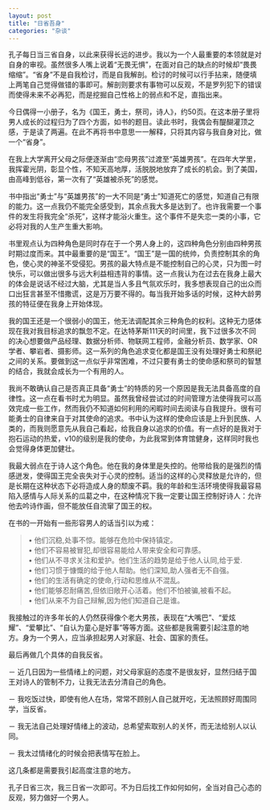 ```yaml
---
layout: post
title: "日省吾身"
categories: "杂谈"
---
```

孔子每日当三省自身，以此来获得长远的进步。我以为一个人最重要的本领就是对自身的审视。虽然很多人嘴上说着“无畏无惧”，在面对自己的缺点的时候却“畏畏缩缩”。“省身”不是自我检讨，而是自我解剖。检讨的时候可以行手拈来，随便填上两笔自己觉得做错的事即可。解剖则要求有事物可以反观，不是罗列犯下的错误而使得未来不必再犯，而是挖掘自己性格上的弱点和不足，直指出来。

今日偶得一小册子，名为《国王，勇士，祭司，诗人》，约50页。在这本册子里将男人成长的过程归为了四个方面，如书的题目。读此书时，我偶会有醍醐灌顶之感，于是读了两遍。在此不再将书中意思一一解释，只将其内容与我自身对比，做一个“省身”。

在我上大学离开父母之际便逐渐由“恋母男孩”过渡至“英雄男孩”。在四年大学里，我挥霍光阴，彰显个性，不知天高地厚，活脱脱地放弃了成长的机会。到了美国，由高峰到低谷，第一次有了“英雄被杀死”的感觉。

书中指出“勇士”与“英雄男孩”的一大不同是“勇士”知道死亡的感觉，知道自己有限的能力。这一点我仍不能完全感受到，其余点我大多是达到了。也许我需要一个事件的发生将我完全“杀死”，这样才能浴火重生。这个事件不是失恋一类的小事，它必将对我的人生产生重大影响。

书里观点认为四种角色是同时存在于一个男人身上的，这四种角色分别由四种男孩时期过度而来。其中最重要的是“国王”。“国王”是一国的统帅，负责控制其余的角色，使心灵的神圣不受侵犯。男孩的最大特点是不能控制自己的心灵，只为图一时快乐，可以做出很多与远大利益相违背的事情。这一点我认为在过去在我身上最大的体会是说话不经过大脑，尤其是当人多且气氛欢乐时，我多想表现自己的出众而口出狂言甚至不惜撒谎，这是万万要不得的。每当我开始多话的时候，这种大龄男孩的特征便在我身上开始体现。

我的国王还是一个很弱小的国王，他无法调配其余三种角色的权利。这种无力感体现在我对我目标追求的飘忽不定。在达特茅斯111天的时间里，我下过很多次不同的决心想要做产品经理、数据分析师、物联网工程师，金融分析员、数学家、OR学者、攀岩者、摄影师。这一系列的角色追求变化都是国王没有处理好勇士和祭祀之间的关系。要做到这一点似乎非常困难，不过只要有勇士的使命感和祭司的智慧的结合，我就会成长为一个有用的人。

我尚不敢确认自己是否真正具备“勇士”的特质的另一个原因是我无法具备高度的自律性。这一点在看书时尤为明显。虽然我曾经尝试过的时间管理方法使得我可以高效完成一些工作，然而我仍不知道如何利用的闲暇时间去阅读与自我提升。很有可能勇士的自律来自于对其使命的追求。书中认为这样的使命应该是上升到民族、人类的，而我则愿意先从我自己看起，给我自身以追求的价值。有一点好的是我对于抱石运动的热爱，v10的级别是我的使命，为此我常到体育馆健身，这样同时我也会觉得身体更加健壮。

我最大弱点在于诗人这个角色。他在我的身体里是失控的。他带给我的是强烈的情感迸发，使得国王完全丧失对于心灵的控制。适当的这样的心灵释放是允许的，但是长期在这种状态下必将造成人身的颓废不羁。我的年龄和生活环境使得我最容易陷入感情与人际关系的瓜葛之中，在这种情况下我一定要让国王控制好诗人：允许他去吟诗作画，但不能放任自流窜了国王的权。

在书的一开始有一些形容男人的话当引以为戒：

>• 他们沉稳,处事不惊。能够在危险中保持镇定。  • 他们不容易被冒犯,却很容易能给人带来安全和可靠感。  • 他们从不寻求关注和爱护。他们生活的趋势是给于他人认同,给于爱.  
• 他们习惯于慷慨的给于他人帮助。他们深知,助人强者无不自强。  • 他们的生活有确定的使命,行动和思维从不混乱。  • 他们能够忍耐痛苦,但依旧敞开心活着。他们不怕被骗,被看不起。  • 他们从来不为自己辩解,因为他们知道自己是谁。  
我接触过的许多年长的人仍然获得像个老大男孩，表现在“大嘴巴”、“爱炫耀”、“爱攀比”、“自认为童心是好事”等等方面。这些都是我需要引起注意的地方。身为一个男人，应当承担起男人对家庭、社会、国家的责任。
最后再做几个具体的自我反省。
－ 近几日因为一些情绪上的问题，对父母家庭的态度不是很友好，显然归结于国王对诗人的管制不力，让我无法去分清自己的角色。
－ 我吃饭过快，即使有他人在场，常常不顾别人自己就开吃，无法照顾好周围同学，当反省。
－ 我无法自己处理好情绪上的波动，总希望索取别人的关怀，而无法给别人以认同。
－ 我太过情绪化的时候会把表情写在脸上。
这几条都是需要我引起高度注意的地方。
孔子日省三次，我三日省一次即可。不为日后找工作如何如何，全当对自己心态的反观，努力做好一个男人。
